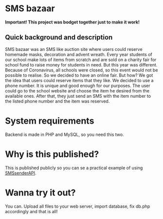 # SMS bazaar
**Important! This project was bodget together just to make it work!**
## Quick background and description
SMS bazaar was an SMS like auction site where users could reserve homemade masks, decoration and advent wreath. Every year students of our school make lots of items from scratch and are sold on a charity fair for school fund to raise money for students in need. But this year was different. Because of Coronavirus, all schools were closed, so this event would not be possible to realise. So we decided to have an online fair. But how?
We got the idea that users could reserve items that they like. We decided to use a phone number. It is unique and good enough for our purposes. The user could go to the school website and choose the item he desired from the available ones. After that, they just send an SMS with the item number to the listed phone number and the item was reserved.
# System requirements
Backend is made in PHP and MySQL, so you need this two.
# Why is this published?
This is published publicly so you can se a practical example of using [SMSsenderAPI](https://github.com/nikigre/SMSsenderAPI "SMSsenderAPI").
# Wanna try it out?
You can. Upload all files to your web server, import database, fix db.php accordingly and that is all!
